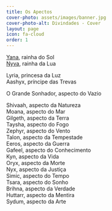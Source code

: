 ```yaml
---
title: Os Apectos
cover-photo: assets/images/banner.jpg
cover-photo-alt: Divindades - Cover
layout: page
icon: fa-cloud
order: 1
---
```


<a href="#yana" class="scrolly">Yana</a>, rainha do Sol <br>
<a href="#yana" class="scrolly">Nyva</a>, rainha da Lua 

Lyria, princesa da Luz <br>
Aashyx, príncipe das Trevas 

O Grande Sonhador, aspecto do Vazio 

Shivaah, aspecto da Natureza <br>
Moana, aspecto do Mar <br>
Gilgeth, aspecto da Terra <br>
Taysha, aspecto do Fogo <br>
Zephyr, aspecto do Vento <br>
Talon, aspecto da Tempestade <br>
Eeros, aspecto da Guerra <br>
Gafeel, aspecto do Conhecimento <br>
Kyn, aspecto da Vida <br>
Oryx, aspecto da Morte <br>
Nyx, aspecto da Justiça <br>
Simic, aspecto do Tempo <br>
Tsara, aspecto do Sonho <br>
Brihna, aspecto da Verdade <br>
Huttarr, aspecto da Mentira <br>
Sydum, aspecto da Arte <br>